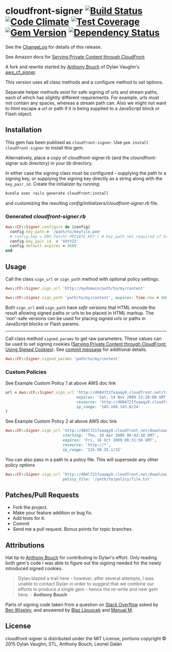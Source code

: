 # cloudfront-signer [![Build Status](https://travis-ci.org/leonelgalan/cloudfront-signer.svg)](https://travis-ci.org/leonelgalan/cloudfront-signer) [![Code Climate](https://codeclimate.com/github/leonelgalan/cloudfront-signer/badges/gpa.svg)](https://codeclimate.com/github/leonelgalan/cloudfront-signer) [![Test Coverage](https://codeclimate.com/github/leonelgalan/cloudfront-signer/badges/coverage.svg)](https://codeclimate.com/github/leonelgalan/cloudfront-signer/coverage) [![Gem Version](https://badge.fury.io/rb/cloudfront-signer.svg)](http://badge.fury.io/rb/cloudfront-signer) [![Dependency Status](https://gemnasium.com/leonelgalan/cloudfront-signer.svg)](https://gemnasium.com/leonelgalan/cloudfront-signer)

See the [ChangeLog](https://github.com/58bits/cloudfront-signer/blob/master/ChangeLog.markdown) for details of this release.

See Amazon docs for [Serving Private Content through CloudFront](http://docs.amazonwebservices.com/AmazonCloudFront/latest/DeveloperGuide/index.html?PrivateContent.html)

A fork and rewrite started by [Anthony Bouch](https://github.com/58bits) of Dylan Vaughn's [aws_cf_signer](https://github.com/stlondemand/aws_cf_signer).

This version uses all class methods and a configure method to set options.

Seperate helper methods exist for safe signing of urls and stream paths, each of which has slightly different requirements. For example, urls must not contain any spaces, whereas a stream path can. Also we might not want to html escape a url or path if it is being supplied to a JavaScript block or Flash object.

## Installation

This gem has been publised as `cloudfront-signer`. Use `gem install cloudfront-signer` to install this gem.

Alternatively, place a copy of cloudfront-signer.rb (and the cloundfront-signer sub directory) in your lib directory.

In either case the signing class must be configured - supplying the path to a signing key, or supplying the signing key directly as a string along with the `key_pair_id`. Create the initializer by running:

```sh
bundle exec rails generate cloudfront:install
```

and customizing the resulting _config/initializers/cloudfront-signer.rb_ file.

### Generated _cloudfront-signer.rb_

```ruby
Aws::CF::Signer.configure do |config|
  config.key_path = '/path/to/keyfile.pem'
  # config.key = ENV.fetch('PRIVATE_KEY') # key_path not required if key supplied directly
  config.key_pair_id  = 'XXYYZZ'
  config.default_expires = 3600
end
```

## Usage

Call the class `sign_url` or `sign_path` method with optional policy settings.

```ruby
Aws::CF::Signer.sign_url 'http://mydomain/path/to/my/content'
```

```ruby
Aws::CF::Signer.sign_path 'path/to/my/content', expires: Time.now + 600
```


Both `sign_url` and `sign_path` have _safe_ versions that HTML encode the result allowing signed paths or urls to be placed in HTML markup. The 'non'-safe versions can be used for placing signed urls or paths in JavaScript blocks or Flash params.

___

Call class method `signed_params` to get raw parameters. These values can be used to set signing cookies ([Serving Private Content through CloudFront: Using Signed Cookies](http://docs.aws.amazon.com/AmazonCloudFront/latest/DeveloperGuide/private-content-signed-cookies.html)). See [commit message](https://github.com/leonelgalan/cloudfront-signer/commit/fedcc3182e32133e4bd0ad0b79c0106168896c91) for additional details.

```ruby
Aws::CF::Signer.signed_params 'path/to/my/content'
```

### Custom Policies

See Example Custom Policy 1 at above AWS doc link

```ruby
url = Aws::CF::Signer.sign_url 'http://d604721fxaaqy9.cloudfront.net/training/orientation.avi',
                               expires: 'Sat, 14 Nov 2009 22:20:00 GMT',
                               resource: 'http://d604721fxaaqy9.cloudfront.net/training/*',
                               ip_range: '145.168.143.0/24'
)
```

See Example Custom Policy 2 at above AWS doc link

```ruby
Aws::CF::Signer.sign_url 'http://d84l721fxaaqy9.cloudfront.net/downloads/pictures.tgz',
                         starting: 'Thu, 30 Apr 2009 06:43:10 GMT',
                         expires: 'Fri, 16 Oct 2009 06:31:56 GMT',
                         resource: 'http://*',
                         ip_range: '216.98.35.1/32'
```

You can also pass in a path to a policy file. This will supersede any other policy options

```ruby
Aws::CF::Signer.sign_url 'http://d84l721fxaaqy9.cloudfront.net/downloads/pictures.tgz',
                         policy_file: '/path/to/policy/file.txt'
```

## Patches/Pull Requests

* Fork the project.
* Make your feature addition or bug fix.
* Add tests for it.
* Commit
* Send me a pull request. Bonus points for topic branches.

## Attributions
Hat tip to [Anthony Bouch](https://github.com/58bits) for contributing to Dylan's effort. Only reading both gem's code I was able to figure out the signing needed for the newly introduced signed cookies.

> Dylan blazed a trail here - however, after several attempts, I was unable to contact Dylan in order to suggest that we combine our efforts to produce a single gem - hence the re-write and new gem here. - **Anthony Bouch**

Parts of signing code taken from a question on [Stack Overflow](http://stackoverflow.com/questions/2632457/create-signed-urls-for-cloudfront-with-ruby) asked by [Ben Wiseley](http://stackoverflow.com/users/315829/ben-wiseley), and answered by [Blaz Lipuscek](http://stackoverflow.com/users/267804/blaz-lipuscek) and [Manual M](http://stackoverflow.com/users/327914/manuel-m).

## License

cloudfront-signer is distributed under the MIT License, portions copyright © 2015 Dylan Vaughn, STL, Anthony Bouch, Leonel Galán
